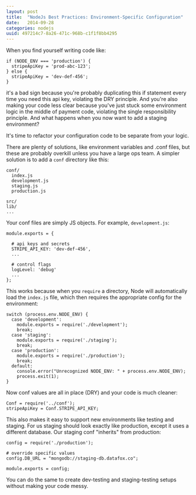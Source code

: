 ```yaml
---
layout: post
title:  "NodeJs Best Practices: Environment-Specific Configuration"
date:   2014-09-28
categories: nodejs
uuid: 497214c7-8a26-471c-968b-c1f1f8bb4295
---
```


When you find yourself writing code like:

    if (NODE_ENV === 'production') {
      stripeApiKey = 'prod-abc-123';
    } else {
      stripeApiKey = 'dev-def-456';
    }

it's a bad sign because you're probably duplicating this if statement every time you need this api key, violating
the DRY principle.  And you're also making your code less clear because you've just stuck some environment logic
in the middle of payment code, violating the single responsibility principle.  And what happens when you now
want to add a staging environment?

It's time to refactor your configuration code to be separate from your logic.

There are plenty of solutions, like environment variables and .conf files, but these are probably overkill unless
you have a large ops team. A simpler solution is to add a `conf` directory like this:

    conf/
      index.js
      development.js
      staging.js
      production.js

    src/
    lib/
    ...

Your conf files are simply JS objects.  For example, `development.js`:

    module.exports = {

      # api keys and secrets
      STRIPE_API_KEY: 'dev-def-456',
      ...

      # control flags
      logLevel: 'debug'
      ...
    };

This works because when you `require` a directory, Node will automatically load the `index.js`
file, which then requires the appropriate config for the environment:

    switch (process.env.NODE_ENV) {
      case 'development':
        module.exports = require('./development');
        break;
      case 'staging':
        module.exports = require('./staging');
        break;
      case 'production':
        module.exports = require('./production');
        break;
      default:
        console.error("Unrecognized NODE_ENV: " + process.env.NODE_ENV);
        process.exit(1);
    }

Now conf values are all in place (DRY) and your code is much cleaner:

    Conf = require('../conf');
    stripeApiKey = Conf.STRIPE_API_KEY;

This also makes it easy to support new environments like testing and staging.  For us staging
should look exactly like production, except it uses a different database.  Our staging conf "inherits" from production:

    config = require('./production');

    # override specific values
    config.DB_URL = "mongodb://staging-db.datafox.co";

    module.exports = config;

You can do the same to create dev-testing and staging-testing setups without making your code messy.
